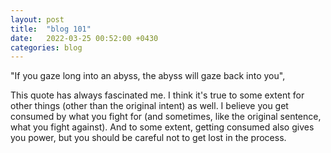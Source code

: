 ```yaml
---
layout: post
title:  "blog 101"
date:   2022-03-25 00:52:00 +0430
categories: blog
---
```


"If you gaze long into an abyss, the abyss will gaze back into you",

This quote has always fascinated me. I think it's true to some extent for other things (other than the original intent) as well. I believe you get consumed by what you fight for (and sometimes, like the original sentence, what you fight against). And to some extent, getting consumed also gives you power, but you should be careful not to get lost in the process.
